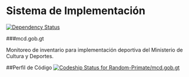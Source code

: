 Sistema de Implementación
========================
[![Dependency Status](https://gemnasium.com/5de0176c068c65905943730e504ef24d.svg)](https://gemnasium.com/Random-Primate/mcd.gob.gt)

###mcd.gob.gt

Monitoreo de inventario para implementación deportiva del Ministerio de Cultura y Deportes.

##Perfil de Código
[ ![Codeship Status for Random-Primate/mcd.gob.gt](https://codeship.io/projects/b6b83140-4217-0132-8799-4e1783c990df/status)](https://codeship.io/projects/44334)
